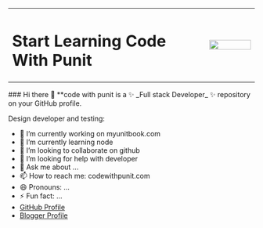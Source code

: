 <table width="100%">
  <tr>
     <td width="80%">
      <h1>Start Learning Code With Punit</h1>
    </td>
    <td width="20%">
    <img src="https://codewithpunit.com/image/html-css-js.png" width="100%">
    </td>
   
  
  </tr>

</table>
### Hi there 👋
**code with punit is a ✨ _Full stack Developer_ ✨ repository on your GitHub profile.

Design developer and testing:

- 🔭 I’m currently working on myunitbook.com 
- 🌱 I’m currently learning node
- 👯 I’m looking to collaborate on github
- 🤔 I’m looking for help with developer 
- 💬 Ask me about ...
- 📫 How to reach me: codewithpunit.com
- 😄 Pronouns: ...
- ⚡ Fun fact: ...
- <a href="https://codewithpunit.github.io" target="_blank">GitHub Profile</a>
- <a href="https://codewithpunit.blogspot.com" target="_blank">Blogger Profile</a>


